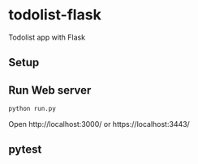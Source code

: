# todolist-flask
Todolist app with Flask

## Setup

## Run Web server

```bash
python run.py
```

Open http://localhost:3000/ or https://localhost:3443/

## pytest
